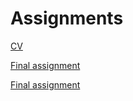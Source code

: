 # Assignments

[CV](https://github.com/hiskevanrooi/Assignment/blob/master/CV.md)

[Final assignment](https://github.com/hiskevanrooi/Assignment/blob/master/Cournot%20competition%20in%20practice.ipynb)

[Final assignment](http://htmlpreview.github.io/?https://github.com/hiskevanrooi/Assignment/blob/master/Cournot%2Bcompetition%2Bin%2Bpractice.html)
